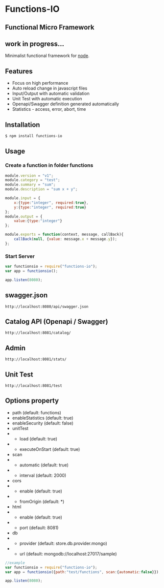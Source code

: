 # Functions-IO
## Functional Micro Framework
## work in progress...
Minimalist functional framework for [node](http://nodejs.org).

## Features
  * Focus on high performance
  * Auto reload change in javascript files
  * Input/Output with automatic validation
  * Unit Test with automatic execution
  * Openapi/Swagger definition generated automatically
  * Statistics - access, error, abort, time

## Installation
```bash
$ npm install functions-io
```

## Usage
### Create a function in folder functions
```javascript
module.version = "v1";
module.category = "test";
module.summary = "sum";
module.description = "sum x + y";

module.input = {
    x:{type:"integer", required:true},
    y:{type:"integer", required:true}
};
module.output = {
    value:{type:"integer"}
};

module.exports = function(context, message, callBack){
    callBack(null, {value: message.x + message.y});
};
```
### Start Server
```javascript
var functionsio = require("functions-io");
var app = functionsio();

app.listen(8080);
```

## swagger.json
```
http://localhost:8080/api/swagger.json
```
## Catalog API (Openapi / Swagger)
```
http://localhost:8081/catalog/
```
## Admin
```
http://localhost:8081/stats/
```
## Unit Test
```
http://localhost:8081/test
```

## Options property
* path (default: functions)
* enableStatistics (default: true)
* enableSecurity (default: false)
* unitTest
* * load (default: true)
* * executeOnStart (default: true)
* scan
* * automatic (default: true)
* * interval (default: 2000)
* cors
* * enable (default: true)
* * fromOrigin (default: *)
* html
* * enable (default: true)
* * port (default: 8081)
* db
* * provider (default: store.db.provider.mongo)
* * url (default: mongodb://localhost:27017/sample)
```javascript
//example
var functionsio = require("functions-io");
var app = functionsio({path:"test/functions", scan:{automatic:false}});

app.listen(8080);
```